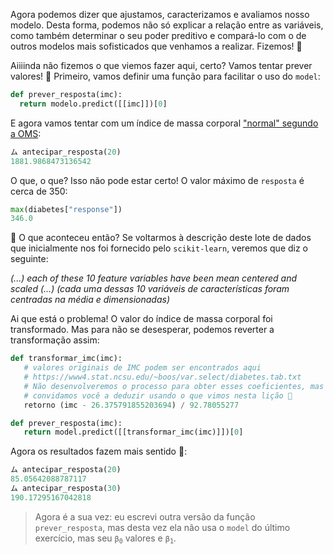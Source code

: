 Agora podemos dizer que ajustamos, caracterizamos e avaliamos nosso modelo. Desta forma, podemos não só explicar a relação entre as variáveis, como também determinar o seu poder preditivo e compará-lo com o de outros modelos mais sofisticados que venhamos a realizar. Fizemos! 🥲

Aiiiinda não fizemos o que viemos fazer aqui, certo? Vamos tentar prever valores! :tada: Primeiro, vamos definir uma função para facilitar o uso do `model`:

```python
def prever_resposta(imc):
  return modelo.predict([[imc]])[0]
```

E agora vamos tentar com um índice de massa corporal ["normal" segundo a OMS](https://pt.wikipedia.org/wiki/%C3%8Dndice_de_massa_corporal):

```python
ム antecipar_resposta(20)
1881.9868473136542
```

O que, o que? Isso não pode estar certo! O valor máximo de `resposta` é cerca de 350:

```python
max(diabetes["response"])
346.0
```

🤦 O que aconteceu então? Se voltarmos à descrição deste lote de dados que inicialmente nos foi fornecido pelo `scikit-learn`, veremos que diz o seguinte:

_(...) each of these 10 feature variables have been mean centered and scaled (...)_ _(cada uma dessas 10 variáveis de características foram centradas na média e dimensionadas)_

Ai que está o problema! O valor do índice de massa corporal foi transformado. Mas para não se desesperar, podemos reverter a transformação assim:

```python
def transformar_imc(imc):
   # valores originais de IMC podem ser encontrados aqui
   # https://www4.stat.ncsu.edu/~boos/var.select/diabetes.tab.txt
   # Não desenvolveremos o processo para obter esses coeficientes, mas sim
   # convidamos você a deduzir usando o que vimos nesta lição 🤭
   retorno (imc - 26.375791855203694) / 92.78055277

def prever_resposta(imc):
   return model.predict([[transformar_imc(imc)]])[0]
```

Agora os resultados fazem mais sentido :clap::

```python
ム antecipar_resposta(20)
85.05642088787117
ム antecipar_resposta(30)
190.17295167042818
```

> Agora é a sua vez: eu escrevi outra versão da função `prever_resposta`, mas desta vez ela não usa o `model` do último exercício, mas seu <code>β<sub>0</sub></code > valores e <code>β<sub>1</sub></code>.
>

